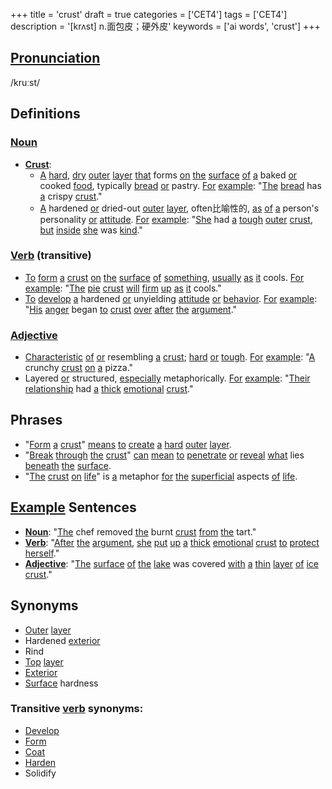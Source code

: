 +++
title = 'crust'
draft = true
categories = ['CET4']
tags = ['CET4']
description = '[krʌst] n.面包皮；硬外皮'
keywords = ['ai words', 'crust']
+++

## [Pronunciation](/en/post/pronunciation/)
/kruːst/

## Definitions
### [Noun](/en/post/noun/)
- **[Crust](/en/post/crust/)**: 
   - [A](/en/post/a/) [hard](/en/post/hard/), [dry](/en/post/dry/) [outer](/en/post/outer/) [layer](/en/post/layer/) [that](/en/post/that/) forms [on](/en/post/on/) [the](/en/post/the/) [surface](/en/post/surface/) [of](/en/post/of/) [a](/en/post/a/) baked [or](/en/post/or/) cooked [food](/en/post/food/), typically [bread](/en/post/bread/) [or](/en/post/or/) pastry. [For](/en/post/for/) [example](/en/post/example/): "[The](/en/post/the/) [bread](/en/post/bread/) has [a](/en/post/a/) crispy [crust](/en/post/crust/)."
   - [A](/en/post/a/) hardened [or](/en/post/or/) dried-out [outer](/en/post/outer/) [layer](/en/post/layer/), often比喻性的, [as](/en/post/as/) [of](/en/post/of/) [a](/en/post/a/) person's personality [or](/en/post/or/) [attitude](/en/post/attitude/). [For](/en/post/for/) [example](/en/post/example/): "[She](/en/post/she/) had [a](/en/post/a/) [tough](/en/post/tough/) [outer](/en/post/outer/) [crust](/en/post/crust/), [but](/en/post/but/) [inside](/en/post/inside/) [she](/en/post/she/) was [kind](/en/post/kind/)."

### [Verb](/en/post/verb/) (transitive)
- [To](/en/post/to/) [form](/en/post/form/) [a](/en/post/a/) [crust](/en/post/crust/) [on](/en/post/on/) [the](/en/post/the/) [surface](/en/post/surface/) [of](/en/post/of/) [something](/en/post/something/), [usually](/en/post/usually/) [as](/en/post/as/) [it](/en/post/it/) cools. [For](/en/post/for/) [example](/en/post/example/): "[The](/en/post/the/) [pie](/en/post/pie/) [crust](/en/post/crust/) [will](/en/post/will/) [firm](/en/post/firm/) [up](/en/post/up/) [as](/en/post/as/) [it](/en/post/it/) cools."
- [To](/en/post/to/) [develop](/en/post/develop/) [a](/en/post/a/) hardened [or](/en/post/or/) unyielding [attitude](/en/post/attitude/) [or](/en/post/or/) [behavior](/en/post/behavior/). [For](/en/post/for/) [example](/en/post/example/): "[His](/en/post/his/) [anger](/en/post/anger/) began [to](/en/post/to/) [crust](/en/post/crust/) [over](/en/post/over/) [after](/en/post/after/) [the](/en/post/the/) [argument](/en/post/argument/)."

### [Adjective](/en/post/adjective/)
- [Characteristic](/en/post/characteristic/) [of](/en/post/of/) [or](/en/post/or/) resembling [a](/en/post/a/) [crust](/en/post/crust/); [hard](/en/post/hard/) [or](/en/post/or/) [tough](/en/post/tough/). [For](/en/post/for/) [example](/en/post/example/): "[A](/en/post/a/) crunchy [crust](/en/post/crust/) [on](/en/post/on/) [a](/en/post/a/) pizza."
- Layered [or](/en/post/or/) structured, [especially](/en/post/especially/) metaphorically. [For](/en/post/for/) [example](/en/post/example/): "[Their](/en/post/their/) [relationship](/en/post/relationship/) had [a](/en/post/a/) [thick](/en/post/thick/) [emotional](/en/post/emotional/) [crust](/en/post/crust/)."

## Phrases
- "[Form](/en/post/form/) [a](/en/post/a/) [crust](/en/post/crust/)" [means](/en/post/means/) [to](/en/post/to/) [create](/en/post/create/) [a](/en/post/a/) [hard](/en/post/hard/) [outer](/en/post/outer/) [layer](/en/post/layer/).
- "[Break](/en/post/break/) [through](/en/post/through/) [the](/en/post/the/) [crust](/en/post/crust/)" [can](/en/post/can/) [mean](/en/post/mean/) [to](/en/post/to/) [penetrate](/en/post/penetrate/) [or](/en/post/or/) [reveal](/en/post/reveal/) [what](/en/post/what/) lies [beneath](/en/post/beneath/) [the](/en/post/the/) [surface](/en/post/surface/).
- "[The](/en/post/the/) [crust](/en/post/crust/) [on](/en/post/on/) [life](/en/post/life/)" is [a](/en/post/a/) metaphor [for](/en/post/for/) [the](/en/post/the/) [superficial](/en/post/superficial/) aspects [of](/en/post/of/) [life](/en/post/life/).

## [Example](/en/post/example/) Sentences
- **[Noun](/en/post/noun/)**: "[The](/en/post/the/) chef removed [the](/en/post/the/) burnt [crust](/en/post/crust/) [from](/en/post/from/) [the](/en/post/the/) tart."
- **[Verb](/en/post/verb/)**: "[After](/en/post/after/) [the](/en/post/the/) [argument](/en/post/argument/), [she](/en/post/she/) [put](/en/post/put/) [up](/en/post/up/) [a](/en/post/a/) [thick](/en/post/thick/) [emotional](/en/post/emotional/) [crust](/en/post/crust/) [to](/en/post/to/) [protect](/en/post/protect/) [herself](/en/post/herself/)."
- **[Adjective](/en/post/adjective/)**: "[The](/en/post/the/) [surface](/en/post/surface/) [of](/en/post/of/) [the](/en/post/the/) [lake](/en/post/lake/) was covered [with](/en/post/with/) [a](/en/post/a/) [thin](/en/post/thin/) [layer](/en/post/layer/) [of](/en/post/of/) [ice](/en/post/ice/) [crust](/en/post/crust/)."

## Synonyms
- [Outer](/en/post/outer/) [layer](/en/post/layer/)
- Hardened [exterior](/en/post/exterior/)
- Rind
- [Top](/en/post/top/) [layer](/en/post/layer/)
- [Exterior](/en/post/exterior/)
- [Surface](/en/post/surface/) hardness

### Transitive [verb](/en/post/verb/) synonyms:
- [Develop](/en/post/develop/)
- [Form](/en/post/form/)
- [Coat](/en/post/coat/)
- [Harden](/en/post/harden/)
- Solidify
